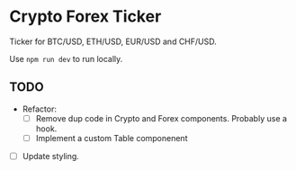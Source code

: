 # Crypto Forex Ticker

Ticker for BTC/USD, ETH/USD, EUR/USD and CHF/USD.

Use `npm run dev` to run locally.

## TODO

- Refactor:
  - [ ] Remove dup code in Crypto and Forex components. Probably use a hook.
  - [ ] Implement a custom Table componenent
- [ ] Update styling.
